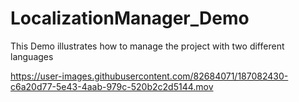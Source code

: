 # LocalizationManager_Demo
This Demo illustrates how to manage the project with two different languages 




https://user-images.githubusercontent.com/82684071/187082430-c6a20d77-5e43-4aab-979c-520b2c2d5144.mov

